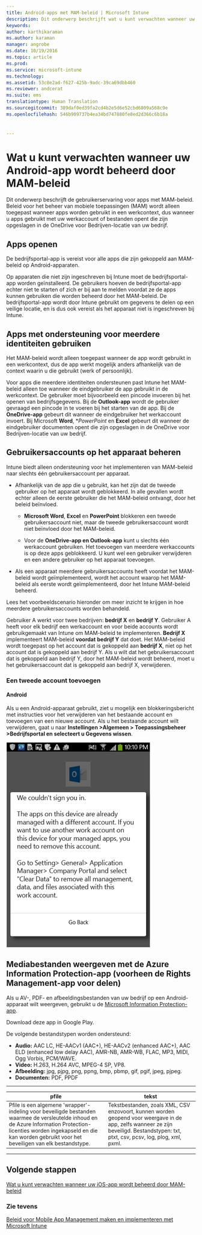 ```yaml
---
title: Android-apps met MAM-beleid | Microsoft Intune
description: Dit onderwerp beschrijft wat u kunt verwachten wanneer uw app wordt beheerd door beleidsregels voor beheer van mobiele apps.
keywords: 
author: karthikaraman
ms.author: karaman
manager: angrobe
ms.date: 10/19/2016
ms.topic: article
ms.prod: 
ms.service: microsoft-intune
ms.technology: 
ms.assetid: 53c8e2ad-f627-425b-9adc-39ca69dbb460
ms.reviewer: andcerat
ms.suite: ems
translationtype: Human Translation
ms.sourcegitcommit: 389daf0ed39fa2cd4b2e5d6e52cbd6809a568c9e
ms.openlocfilehash: 546b909737b4ea34bd747880fe8ed2d366c6b18a


---
```


# Wat u kunt verwachten wanneer uw Android-app wordt beheerd door MAM-beleid
Dit onderwerp beschrijft de gebruikerservaring voor apps met MAM-beleid. Beleid voor het beheer van mobiele toepassingen (MAM) wordt alleen toegepast wanneer apps worden gebruikt in een werkcontext, dus wanneer u apps gebruikt met uw werkaccount of bestanden opent die zijn opgeslagen in de OneDrive voor Bedrijven-locatie van uw bedrijf.
##  Apps openen

De bedrijfsportal-app is vereist voor alle apps die zijn gekoppeld aan MAM-beleid op Android-apparaten.

Op apparaten die niet zijn ingeschreven bij Intune moet de bedrijfsportal-app worden geïnstalleerd. De gebruikers hoeven de bedrijfsportal-app echter niet te starten of zich er bij aan te melden voordat ze de apps kunnen gebruiken die worden beheerd door het MAM-beleid.
De bedrijfsportal-app wordt door Intune gebruikt om gegevens te delen op een veilige locatie, en is dus ook vereist als het apparaat niet is ingeschreven bij Intune.


##  Apps met ondersteuning voor meerdere identiteiten gebruiken

Het MAM-beleid wordt alleen toegepast wanneer de app wordt gebruikt in een werkcontext, dus de app werkt mogelijk anders afhankelijk van de context waarin u die gebruikt (werk of persoonlijk).

Voor apps die meerdere identiteiten ondersteunen past Intune het MAM-beleid alleen toe wanneer de eindgebruiker de app gebruikt in de werkcontext.  De gebruiker moet bijvoorbeeld een pincode invoeren bij het openen van bedrijfsgegevens.  Bij de **Outlook-app** wordt de gebruiker gevraagd een pincode in te voeren bij het starten van de app. Bij de **OneDrive-app** gebeurt dit wanneer de eindgebruiker het werkaccount invoert.  Bij Microsoft **Word**, **PowerPoint* en **Excel** gebeurt dit wanneer de eindgebruiker documenten opent die zijn opgeslagen in de OneDrive voor Bedrijven-locatie van uw bedrijf.
##  Gebruikersaccounts op het apparaat beheren

Intune biedt alleen ondersteuning voor het implementeren van MAM-beleid naar slechts één gebruikersaccount per apparaat.

* Afhankelijk van de app die u gebruikt, kan het zijn dat de tweede gebruiker op het apparaat wordt geblokkeerd. In alle gevallen wordt echter alleen de eerste gebruiker die het MAM-beleid ontvangt, door het beleid beïnvloed.

  * **Microsoft Word**, **Excel** en **PowerPoint** blokkeren een tweede gebruikersaccount niet, maar de tweede gebruikersaccount wordt niet beïnvloed door het MAM-beleid.

  * Voor de **OneDrive-app en Outlook-app** kunt u slechts één werkaccount gebruiken.  Het toevoegen van meerdere werkaccounts is op deze apps geblokkeerd.  U kunt wel een gebruiker verwijderen en een andere gebruiker op het apparaat toevoegen.


* Als een apparaat meerdere gebruikersaccounts heeft voordat het MAM-beleid wordt geïmplementeerd, wordt het account waarop het MAM-beleid als eerste wordt geïmplementeerd, door het Intune MAM-beleid beheerd.


Lees het voorbeeldscenario hieronder om meer inzicht te krijgen in hoe meerdere gebruikersaccounts worden behandeld.

Gebruiker A werkt voor twee bedrijven: **bedrijf X** en **bedrijf Y**. Gebruiker A heeft voor elk bedrijf een werkaccount en voor beide accounts wordt gebruikgemaakt van Intune om MAM-beleid te implementeren. **Bedrijf X** implementeert MAM-beleid **voordat** **bedrijf Y** dat doet. Het MAM-beleid wordt toegepast op het account dat is gekoppeld aan **bedrijf X**, niet op het account dat is gekoppeld aan bedrijf Y. Als u wilt dat het gebruikersaccount dat is gekoppeld aan bedrijf Y, door het MAM-beleid wordt beheerd, moet u het gebruikersaccount dat is gekoppeld aan bedrijf X, verwijderen.
### Een tweede account toevoegen
####  Android
Als u een Android-apparaat gebruikt, ziet u mogelijk een blokkeringsbericht met instructies voor het verwijderen van het bestaande account en toevoegen van een nieuwe account.  Als u het bestaande account wilt verwijderen, gaat u naar **Instellingen &gt;Algemeen &gt; Toepassingsbeheer &gt;Bedrijfsportal en selecteert u Gegevens wissen**.

![Schermafbeelding van het foutbericht en instructies om het account te verwijderen](../media/AppManagement/Android_SwitchUser.png)

##  Mediabestanden weergeven met de Azure Information Protection-app (voorheen de Rights Management-app voor delen)
Als u AV-, PDF- en afbeeldingsbestanden van uw bedrijf op een Android-apparaat wilt weergeven, gebruikt u de [Microsoft Information Protection-app](https://play.google.com/store/apps/details?id=com.microsoft.ipviewer).

Download deze app in Google Play.  

De volgende bestandstypen worden ondersteund:

* **Audio:** AAC LC, HE-AACv1 (AAC+), HE-AACv2 (enhanced AAC+), AAC ELD (enhanced low delay AAC), AMR-NB, AMR-WB, FLAC, MP3, MIDI, Ogg Vorbis, PCM/WAVE.
* **Video:** H.263, H.264 AVC, MPEG-4 SP, VP8.
* **Afbeelding:** jpg, pjpg, png, ppng, bmp, pbmp, gif, pgif, jpeg, pjpeg.
* **Documenten:** PDF, PPDF

------------
|**pfile**|**tekst**|
|----|----|
|Pfile is een algemene 'wrapper'-indeling voor beveiligde bestanden waarmee de versleutelde inhoud en de Azure Information Protection-licenties worden ingekapseld en die kan worden gebruikt voor het beveiligen van elk bestandstype.|Tekstbestanden, zoals XML, CSV enzovoort, kunnen worden geopend voor weergave in de app, zelfs wanneer ze zijn beveiligd. Bestandstypen: txt, ptxt, csv, pcsv, log, plog, xml, pxml.|
---------------
## Volgende stappen
[Wat u kunt verwachten wanneer uw iOS-app wordt beheerd door MAM-beleid](user-experience-for-mam-enabled-ios-apps-with-microsoft-intune.md)

### Zie tevens
[Beleid voor Mobile App Management maken en implementeren met Microsoft Intune](create-and-deploy-mobile-app-management-policies-with-microsoft-intune.md)



<!--HONumber=Oct16_HO3-->


